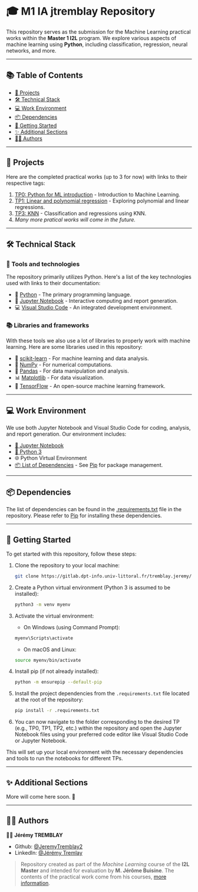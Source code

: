 # 🎓 M1 IA jtremblay Repository 

This repository serves as the submission for the Machine Learning practical works within the **Master 1 I2L** program. We explore various aspects of machine learning using **Python**, including classification, regression, neural networks, and more.

------------

## 📚 Table of Contents 

- [📂 Projects](#📂-projects) 
- [🛠️ Technical Stack](#🛠️-technical-stack) 
- [💻 Work Environment](#💻-work-environment) 
- [📦 Dependencies](#📦-dependencies) 
- [🏁 Getting Started](#🏁-getting-started)
- [✨ Additional Sections](#✨-additional-sections) 
- [👨‍🏫 Authors](#👨‍🏫-authors) 

------------

## 📂 Projects 

Here are the completed practical works (up to 3 for now) with links to their respective tags:
1. [TP0: Python for ML introduction](#https://gitlab.dpt-info.univ-littoral.fr/tremblay.jeremy/m1-ia-jtremblay/-/tree/tp0) - Introduction to Machine Learning.
2. [TP1: Linear and polynomial regression](#https://gitlab.dpt-info.univ-littoral.fr/tremblay.jeremy/m1-ia-jtremblay/-/tree/tp1) - Exploring polynomial and linear regressions.
3. [TP3: KNN](#https://gitlab.dpt-info.univ-littoral.fr/tremblay.jeremy/m1-ia-jtremblay/-/tree/tp2) - Classification and regressions using KNN.
4. *Many more pratical works will come in the future.*

------------

## 🛠️ Technical Stack 

### 🧰 Tools and technologies

The repository primarily utilizes Python. Here's a list of the key technologies used with links to their documentation:

- 🐍 [Python](https://www.python.org/doc/) - The primary programming language.
- 📔 [Jupyter Notebook](https://jupyter-notebook.readthedocs.io/en/stable/) - Interactive computing and report generation.
- 💻 [Visual Studio Code](https://code.visualstudio.com/docs) - An integrated development environment.

### 📚 Libraries and frameworks

With these tools we also use a lot of libraries to properly work with machine learning. Here are some libraries used in this repository:

- 🧠 [scikit-learn](https://scikit-learn.org/stable/documentation.html) - For machine learning and data analysis.
- 🔢 [NumPy](https://numpy.org/doc/) - For numerical computations.
- 🐼 [Pandas](https://pandas.pydata.org/docs/) - For data manipulation and analysis.
- 📊 [Matplotlib](https://matplotlib.org/stable/contents.html) - For data visualization.
- 🚀 [TensorFlow](https://www.tensorflow.org/guide) - An open-source machine learning framework.

------------

## 💻 Work Environment

We use both Jupyter Notebook and Visual Studio Code for coding, analysis, and report generation. Our environment includes:

- [📓 Jupyter Notebook](https://jupyter-notebook.readthedocs.io/en/stable/notebook.html)
- [🐍 Python 3](https://docs.python.org/3/)
- 🌐 Python Virtual Environment
- [📦 List of Dependencies](.requirements) - See [Pip](https://pip.pypa.io/en/stable/) for package management.


------------

## 📦 Dependencies 

The list of dependencies can be found in the [.requirements.txt](.requirements.txt) file in the repository. Please refer to [Pip](https://pip.pypa.io/en/stable/) for installing these dependencies.

------------

## 🏁 Getting Started

To get started with this repository, follow these steps:

1. Clone the repository to your local machine:
   
    ```bash
    git clone https://gitlab.dpt-info.univ-littoral.fr/tremblay.jeremy/m1-ia-jtremblay.git
    ```

2. Create a Python virtual environment (Python 3 is assumed to be installed):

    ```bash
    python3 -m venv myenv
    ```

3. Activate the virtual environment:

    - On Windows (using Command Prompt):

    ```bash
    myenv\Scripts\activate
    ```

    - On macOS and Linux:

    ```bash
    source myenv/bin/activate
    ```

4. Install pip (if not already installed):

    ```bash
    python -m ensurepip --default-pip
    ```

5. Install the project dependencies from the `.requirements.txt` file located at the root of the repository:

    ```bash
    pip install -r .requirements.txt
    ```

6. You can now navigate to the folder corresponding to the desired TP (e.g., TP0, TP1, TP2, etc.) within the repository and open the Jupyter Notebook files using your preferred code editor like Visual Studio Code or Jupyter Notebook.

This will set up your local environment with the necessary dependencies and tools to run the notebooks for different TPs.

------------

## ✨ Additional Sections 

More will come here soon. 🚀

------------

## 👨‍🏫 Authors 

👨‍🏫 **Jérémy TREMBLAY**

* Github: [@JeremyTremblay2](https://github.com/JeremyTremblay2)
* LinkedIn: [@Jérémy Tremlay](https://fr.linkedin.com/in/j%C3%A9r%C3%A9my-tremblay2)

> Repository created as part of the *Machine Learning* course of the **I2L Master** and intended for evaluation by **M. Jérôme Buisine**. The contents of the practical work come from his courses, [more information](https://jeromebuisine.fr/).
